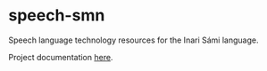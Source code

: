 # speech-smn

Speech language technology resources for the Inari Sámi language.

Project documentation [here](https://giellalt.github.io/speech-smn/).
